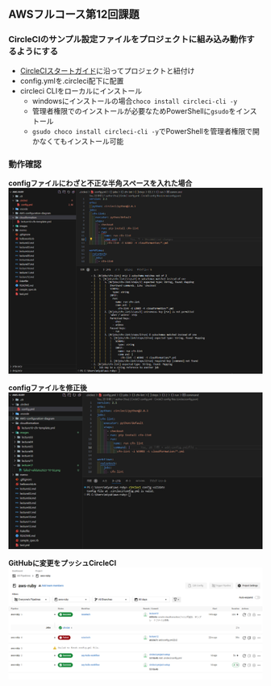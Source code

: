 ## AWSフルコース第12回課題

### CircleCIのサンプル設定ファイルをプロジェクトに組み込み動作するようにする
- [CircleCIスタートガイド](https://circleci.com/docs/ja/getting-started/)に沿ってプロジェクトと紐付け
- config.ymlを.circleci配下に配置
- circleci CLIをローカルにインストール
    - windowsにインストールの場合`choco install circleci-cli -y`
    - 管理者権限でのインストールが必要なためPowerShellに`gsudo`をインストール
    - `gsudo choco install circleci-cli -y`でPowerShellを管理者権限で開かなくてもインストール可能

### 動作確認
**configファイルにわざと不正な半角スペースを入れた場合**
![failed](/images/lecture12/failed-validate2023-10-02.png)
  
  
**configファイルを修正後**
![valid](/images/lecture12/valid2023-10-02.png)
  
  

**GitHubに変更をプッシュCircleCI**
![circleci](/images/lecture12/circleci-pipelines2023-10-02.png)
